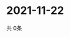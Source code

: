 # 2021-11-22
  共 0条

  <!-- BEGIN -->
  <!-- 最后更新时间Mon Nov 22 2021 21:02:56 GMT+0000 (Coordinated Universal Time) -->
  
  <!-- END -->
  
  